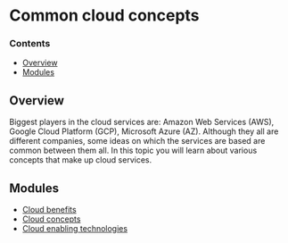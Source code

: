 # Common cloud concepts

<!--TOC_START-->
### Contents
- [Overview](#overview)
- [Modules](#modules)

<!--TOC_END-->
## Overview

Biggest players in the cloud services are: Amazon Web Services (AWS), Google Cloud Platform (GCP), Microsoft Azure (AZ).
 Although they all are different companies, some ideas on which the services are based are common between them all. In 
 this topic you will learn about various concepts that make up cloud services.
<!--MODULES_START-->
## Modules
- [Cloud benefits](./modules/cloud-benefits)
- [Cloud concepts](./modules/cloud-concepts)
- [Cloud enabling technologies](./modules/cloud-enabling-technologies)
<!--MODULES_END-->
